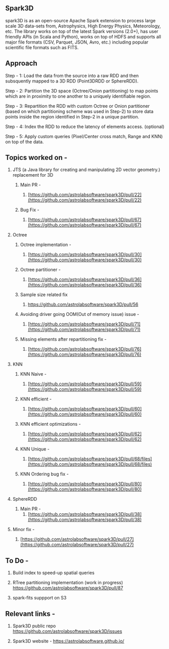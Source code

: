 ## Spark3D

spark3D is as an open-source Apache Spark extension to process large scale 3D data-sets from, Astrophysics, High Energy Physics, Meteorology, etc. The library works on top of the latest Spark versions (2.0+), has user friendly APIs (in Scala and Python), works on top of HDFS and supports all major file formats (CSV, Parquet, JSON, Avro, etc.) including popular scientific file formats such as FITS.

## Approach

Step - 1: 
Load the data from the source into a raw RDD and then subsquently mapped to a 3D RDD (Point3DRDD or SphereRDD).

Step - 2:
Partition the 3D space (Octree/Onion partitioning) to map points which are in proximity to one another to a uniquely identifiable region.

Step - 3:
Repartition the RDD with custom Octree or Onion partitioner (based on which partitioning scheme was used in Step-2) to store data points inside the region identified in Step-2 in a unique partition. 

Step - 4:
Index the RDD to reduce the latency of elements access. (optional)

Step - 5:
Apply custom queries (Pixel/Center cross match, Range and KNN) on top of the data.

## Topics worked on - 
1. JTS (a Java library for creating and manipulating 2D vector geometry.) replacement for 3D
   1. Main PR -
      1. [https://github.com/astrolabsoftware/spark3D/pull/22](https://github.com/astrolabsoftware/spark3D/pull/22)

   2. Bug Fix - 
      1. [https://github.com/astrolabsoftware/spark3D/pull/67](https://github.com/astrolabsoftware/spark3D/pull/67)

2. Octree
   1. Octree implementation - 
      1. [https://github.com/astrolabsoftware/spark3D/pull/30](https://github.com/astrolabsoftware/spark3D/pull/30)
    
   2. Octree partitioner - 
      1. [https://github.com/astrolabsoftware/spark3D/pull/36](https://github.com/astrolabsoftware/spark3D/pull/36)
   
   3. Sample size related fix
      1. https://github.com/astrolabsoftware/spark3D/pull/56
      
   4. Avoiding driver going OOM(Out of memory issue) issue - 
      1. [https://github.com/astrolabsoftware/spark3D/pull/71](https://github.com/astrolabsoftware/spark3D/pull/71)

   5. Missing elements after repartitioning fix - 
      1. [https://github.com/astrolabsoftware/spark3D/pull/76](https://github.com/astrolabsoftware/spark3D/pull/76)
    
3. KNN
   1. KNN Naive - 
      1. [https://github.com/astrolabsoftware/spark3D/pull/59](https://github.com/astrolabsoftware/spark3D/pull/59)
    
   2. KNN efficient -
      1. [https://github.com/astrolabsoftware/spark3D/pull/60](https://github.com/astrolabsoftware/spark3D/pull/60)

   3. KNN efficient optimizations - 
      1. [https://github.com/astrolabsoftware/spark3D/pull/62](https://github.com/astrolabsoftware/spark3D/pull/62)
    
   3. KNN Unique - 
      1. [https://github.com/astrolabsoftware/spark3D/pull/68/files](https://github.com/astrolabsoftware/spark3D/pull/68/files)
  
   4. KNN Ordering bug fix - 
      1. [https://github.com/astrolabsoftware/spark3D/pull/80](https://github.com/astrolabsoftware/spark3D/pull/80)

4. SphereRDD
   1. Main PR - 
      1. [https://github.com/astrolabsoftware/spark3D/pull/38](https://github.com/astrolabsoftware/spark3D/pull/38)

5. Minor fix -
   1. [https://github.com/astrolabsoftware/spark3D/pull/27](https://github.com/astrolabsoftware/spark3D/pull/27)
   
## To Do - 
1. Build index to speed-up spatial queries
   
2. RTree partitioning implementation (work in progress)
   https://github.com/astrolabsoftware/spark3D/pull/87

3. spark-fits suppport on S3

## Relevant links -
1. Spark3D public repo
   https://github.com/astrolabsoftware/spark3D/issues

2. Spark3D website - 
   https://astrolabsoftware.github.io/

